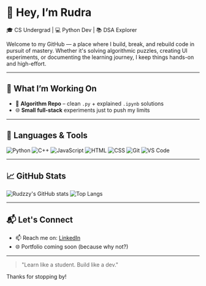 # 👋 Hey, I’m Rudra

🎓 CS Undergrad | 💻 Python Dev | 📚 DSA Explorer

Welcome to my GitHub — a place where I build, break, and rebuild code in pursuit of mastery. Whether it's solving algorithmic puzzles, creating UI experiments, or documenting the learning journey, I keep things hands-on and high-effort.

---

## 🚧 What I’m Working On

- 📁 **Algorithm Repo** – clean `.py` + explained `.ipynb` solutions  
- 🌐 **Small full-stack** experiments just to push my limits

---

## 🔧 Languages & Tools

![Python](https://img.shields.io/badge/Python-3776AB?style=flat&logo=python&logoColor=white)
![C++](https://img.shields.io/badge/C++-00599C?style=flat&logo=c%2B%2B&logoColor=white)
![JavaScript](https://img.shields.io/badge/JavaScript-F7DF1E?style=flat&logo=javascript&logoColor=black)
![HTML](https://img.shields.io/badge/HTML5-E34F26?style=flat&logo=html5&logoColor=white)
![CSS](https://img.shields.io/badge/CSS3-1572B6?style=flat&logo=css3&logoColor=white)
![Git](https://img.shields.io/badge/Git-F05032?style=flat&logo=git&logoColor=white)
![VS Code](https://img.shields.io/badge/VS%20Code-007ACC?style=flat&logo=visual-studio-code&logoColor=white)

---

## 📈 GitHub Stats

![Rudzzy's GitHub stats](https://github-readme-stats.vercel.app/api?username=rudzzy&show_icons=true&theme=radical&hide=contribs,prs)
![Top Langs](https://github-readme-stats.vercel.app/api/top-langs/?username=rudzzy&layout=compact&theme=radical)

---

## 📬 Let's Connect

- 📫 Reach me on: [LinkedIn](https://www.linkedin.com/in/rudra-patel-834b31240/)
- 🌐 Portfolio coming soon (because why not?)

---

> "Learn like a student. Build like a dev."

Thanks for stopping by!

